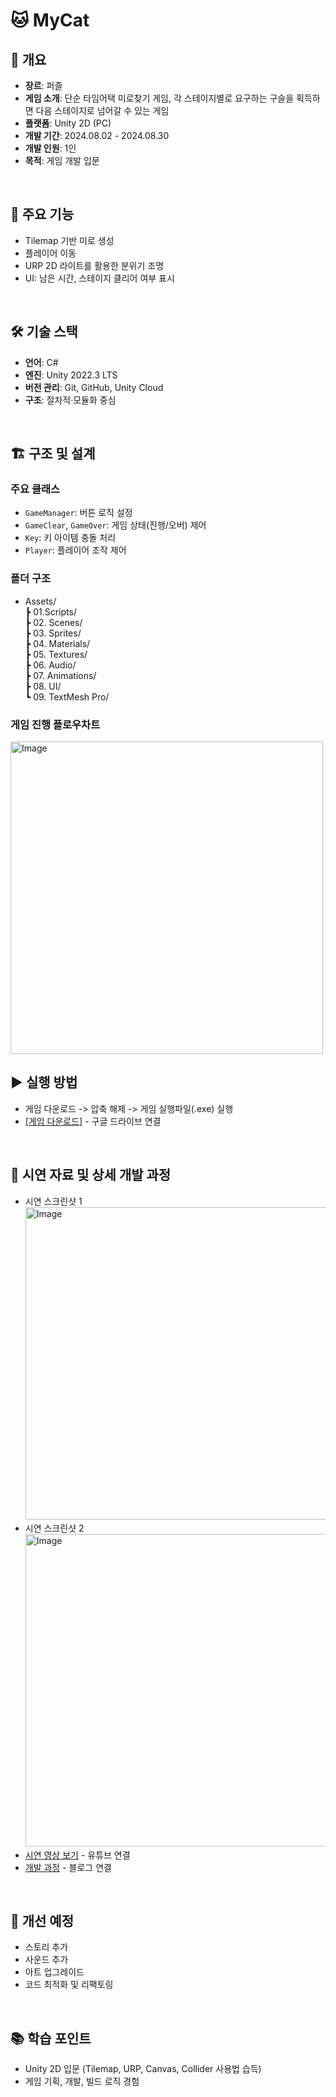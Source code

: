# :cat: MyCat

## 📌 개요
- **장르**: 퍼즐
- **게임 소개**: 단순 타임어택 미로찾기 게임, 각 스테이지별로 요구하는 구슬을 획득하면 다음 스테이지로 넘어갈 수 있는 게임
- **플랫폼**: Unity 2D (PC)
- **개발 기간**: 2024.08.02 - 2024.08.30
- **개발 인원**: 1인
- **목적**: 게임 개발 입문
<br/>

## 🚀 주요 기능
- Tilemap 기반 미로 생성  
- 플레이어 이동
- URP 2D 라이트를 활용한 분위기 조명  
- UI: 남은 시간, 스테이지 클리어 여부 표시 
<br/>

## 🛠 기술 스택
- **언어**: C#  
- **엔진**: Unity 2022.3 LTS  
- **버전 관리**: Git, GitHub, Unity Cloud
- **구조**: 절차적·모듈화 중심
<br/>

## 🏗 구조 및 설계
### 주요 클래스
- `GameManager`: 버튼 로직 설정
- `GameClear`, `GameOver`: 게임 상태(진행/오버) 제어
- `Key`: 키 아이템 충돌 처리
- `Player`: 플레이어 조작 제어

### 폴더 구조
-  Assets/ <br/>
  ┣ 01.Scripts/ <br/>
  ┣ 02. Scenes/ <br/>
  ┣ 03. Sprites/ <br/>
  ┣ 04. Materials/ <br/>
  ┣ 05. Textures/ <br/>
  ┣ 06. Audio/ <br/>
  ┣ 07. Animations/ <br/>
  ┣ 08. UI/ <br/>
  ┗ 09. TextMesh Pro/ <br/>

### 게임 진행 플로우차트  
<img width="500" alt="Image" src="https://github.com/user-attachments/assets/0805afda-8180-450d-ae72-eb360e1a1f70" />
<br/>

## ▶ 실행 방법
- 게임 다운로드 -> 압축 해제 -> 게임 실행파일(.exe) 실행
- [[게임 다운로드]](https://drive.google.com/file/d/13IkvG3J6KnkiOf5Fvvi3BiEADWtLkdPi/view?usp=drive_link) - 구글 드라이브 연결
<br/>

## 🎥 시연 자료 및 상세 개발 과정
- 시연 스크린샷 1 <br/>
  <img width="500" alt="Image" src="https://github.com/user-attachments/assets/0e1b6275-73b7-49e1-88ff-bb286704c75c"/>
- 시연 스크린샷 2 <br/>
  <img width="500" alt="Image" src="https://github.com/user-attachments/assets/76c895c9-cceb-44f1-a940-318cbd4c29e8"/>
- [시연 영상 보기](https://youtu.be/33nC4d52ktU) - 유튜브 연결
- [개발 과정](https://hya68.tistory.com/8) - 블로그 연결
<br/>

## 🔮 개선 예정
- 스토리 추가
- 사운드 추가
- 아트 업그레이드
- 코드 최적화 및 리팩토링
<br/>

## 📚 학습 포인트
- Unity 2D 입문 (Tilemap, URP, Canvas, Collider 사용법 습득)
- 게임 기획, 개발, 빌드 로직 경험
